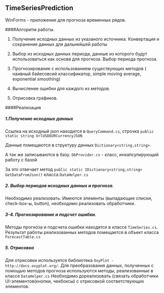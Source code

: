 ## TimeSeriesPrediction
WinForms - приложение для прогноза временных рядов.

####Алгоритм работы.

1) Получение исходных данных из указаного источника. Конвертация и сохранение данных для дальнейшей работы

2) Выбор из исходных данных периода, данные из которого будут использоваться как основа для прогноза. Выбор периода прогноза.

3) Прогнозирование с использованием существующих методов ( наивный байесовсий классификатор, simple moving average, exponential smoothing)

4) Вычисление ошибки для каждого из методов.

5) Отрисовка графиков.


####Реализация
##### 1.Получение исходных данных
Ссылка на исходный json находится в ``QueryCommand.cs``, строчка ``public static string UrlUSDEURCurrencyJSON``

Данные помещаются в структуру данных ``Dictionary<string,string>``. 

А так же записываются в базу. ``DbProvider.cs`` - класс, инкапсулирующий работу с базой

За это отвечает метод ``public static IDictionary<string,string> GetDataFromJson()`` класса ``DataHelper.cs``

##### 2. Выбор периодов исходных данных и прогноза.

Необходимо реализовать. Имеются элементы (выпадающие списки, check-box-ы, button), необходимо реализовать обработчики.

##### 3-4. Прогнозирование и подсчет ошибки.
Методы прогноза и подсчета ошибки находятся в классе ``TimeSeries.cs``. Результат работы реализованных методов помещается в объект класса ``ForecastTable.cs``

##### 5. Отрисовка
Для отрисовки используется библиотека ``OxyPlot - http://docs.oxyplot.org/``. 
Для преобразования данных, полученных с помощью методов прогноза используются методы, реализованные в классе ``DataHelper.cs``
Необходимо дореализовать (связать обработчики UI-элементов(кнопки, чекбоксы) с отрисовкой соответствующих элементов.





